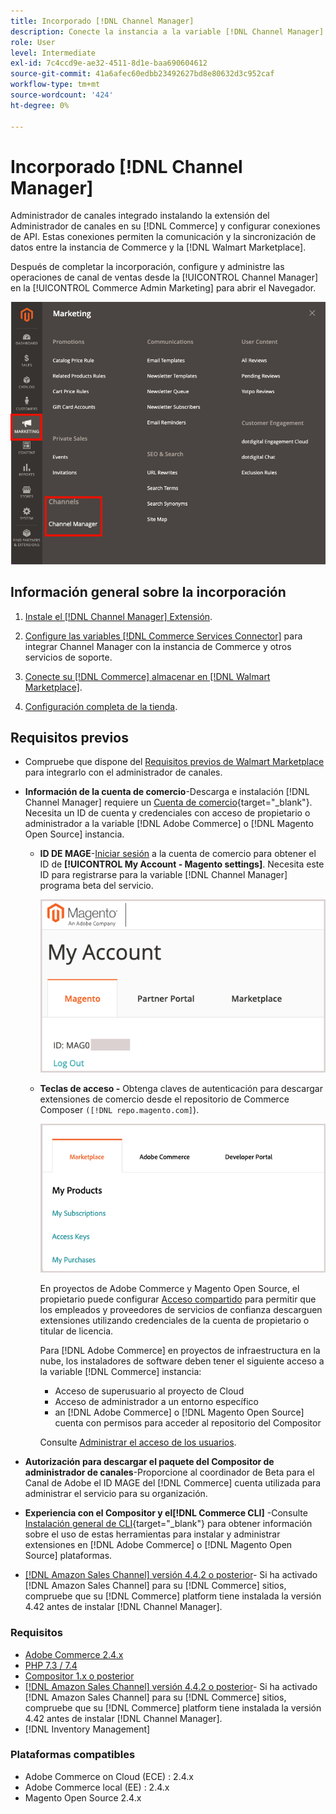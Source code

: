 ```yaml
---
title: Incorporado [!DNL Channel Manager]
description: Conecte la instancia a la variable [!DNL Channel Manager] completando algunos pasos de integración.
role: User
level: Intermediate
exl-id: 7c4ccd9e-ae32-4511-8d1e-baa690604612
source-git-commit: 41a6afec60edbb23492627bd8e80632d3c952caf
workflow-type: tm+mt
source-wordcount: '424'
ht-degree: 0%

---
```



# Incorporado [!DNL Channel Manager]

Administrador de canales integrado instalando la extensión del Administrador de canales en su [!DNL Commerce] y configurar conexiones de API. Estas conexiones permiten la comunicación y la sincronización de datos entre la instancia de Commerce y la [!DNL Walmart Marketplace].

Después de completar la incorporación, configure y administre las operaciones de canal de ventas desde la [!UICONTROL Channel Manager] en la [!UICONTROL Commerce Admin Marketing] para abrir el Navegador.

![[!DNL Channel Manager] en la vista Administración](assets/channel-manager-admin-view.png)

## Información general sobre la incorporación

1. [Instale el [!DNL Channel Manager] Extensión](install.md).

1. [Configure las variables [!DNL Commerce Services Connector]](connect.md) para integrar Channel Manager con la instancia de Commerce y otros servicios de soporte.

1. [Conecte su [!DNL Commerce] almacenar en [!DNL Walmart Marketplace]](connect.md).

1. [Configuración completa de la tienda](complete-store-setup.md).

## Requisitos previos

- Compruebe que dispone del [Requisitos previos de Walmart Marketplace](walmart-prerequisites.md) para integrarlo con el administrador de canales.

- **Información de la cuenta de comercio**-Descarga e instalación [!DNL Channel Manager] requiere un [Cuenta de comercio](https://docs.magento.com/user-guide/magento/magento-account.html){target=&quot;_blank&quot;}. Necesita un ID de cuenta y credenciales con acceso de propietario o administrador a la variable [!DNL Adobe Commerce] o [!DNL Magento Open Source] instancia.

   - **ID DE MAGE**-[Iniciar sesión](https://account.magento.com/customer/account/login/) a la cuenta de comercio para obtener el ID de **[!UICONTROL My Account - Magento settings]**. Necesita este ID para registrarse para la variable [!DNL Channel Manager] programa beta del servicio.

      ![[!DNL MAGEID] en la configuración de la cuenta de comercio](assets/mageid-my-commerce-account.png)

   - **Teclas de acceso -** Obtenga claves de autenticación para descargar extensiones de comercio desde el repositorio de Commerce Composer `([!DNL repo.magento.com]`).

      ![[!UICONTROL Commerce Marketplace access keys]](assets/commerce-marketplace-access-keys.png)

      En proyectos de Adobe Commerce y Magento Open Source, el propietario puede configurar [Acceso compartido](https://docs.magento.com/user-guide/magento/magento-account-share.html) para permitir que los empleados y proveedores de servicios de confianza descarguen extensiones utilizando credenciales de la cuenta de propietario o titular de licencia.

      Para [!DNL Adobe Commerce] en proyectos de infraestructura en la nube, los instaladores de software deben tener el siguiente acceso a la variable [!DNL Commerce] instancia:

      - Acceso de superusuario al proyecto de Cloud
      - Acceso de administrador a un entorno específico
      - an [!DNL Adobe Commerce] o [!DNL Magento Open Source] cuenta con permisos para acceder al repositorio del Compositor

      Consulte [Administrar el acceso de los usuarios](https://devdocs.magento.com/cloud/project/user-admin.html).


- **Autorización para descargar el paquete del Compositor de administrador de canales**-Proporcione al coordinador de Beta para el Canal de Adobe el ID MAGE del [!DNL Commerce] cuenta utilizada para administrar el servicio para su organización.
- **Experiencia con el Compositor y el[!DNL Commerce CLI]** -Consulte [Instalación general de CLI](https://devdocs.magento.com/extensions/install/){target=&quot;_blank&quot;} para obtener información sobre el uso de estas herramientas para instalar y administrar extensiones en [!DNL Adobe Commerce] o [!DNL Magento Open Source] plataformas.
- [[!DNL Amazon Sales Channel] versión 4.4.2 o posterior](https://experienceleague.adobe.com/docs/commerce-channels/amazon/release-notes.html)- Si ha activado [!DNL Amazon Sales Channel] para su [!DNL Commerce] sitios, compruebe que su [!DNL Commerce] platform tiene instalada la versión 4.42 antes de instalar [!DNL Channel Manager].

### Requisitos

- [Adobe Commerce 2.4.x](https://devdocs.magento.com/release/released-versions.html)
- [PHP 7.3 / 7.4](https://devdocs.magento.com/guides/v2.4/install-gde/prereq/php-settings.html)
- [Compositor 1.x o posterior](https://devdocs.magento.com/cloud/reference/cloud-composer.html)
- [[!DNL Amazon Sales Channel] versión 4.4.2 o posterior](https://experienceleague.adobe.com/docs/commerce-channels/amazon/release-notes.html)- Si ha activado [!DNL Amazon Sales Channel] para su [!DNL Commerce] sitios, compruebe que su [!DNL Commerce] platform tiene instalada la versión 4.42 antes de instalar [!DNL Channel Manager].
- [!DNL Inventory Management]


### Plataformas compatibles

- Adobe Commerce on Cloud (ECE) : 2.4.x
- Adobe Commerce local (EE) : 2.4.x
- Magento Open Source 2.4.x
